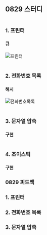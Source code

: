## 0829 스터디
#
### 1. 프린터
#### 큐
![프린터](https://user-images.githubusercontent.com/69744314/186832984-bb6f9664-e835-43a1-85a2-9ae647d409b9.jpg)



#
### 2. 전화번호 목록
#### 해시
![전화번호목록](https://user-images.githubusercontent.com/69744314/186832936-ef2e46aa-f4b2-49c3-a7e2-abcad67e65be.jpg)

#
### 3. 문자열 압축
#### 구현


#
### 4. 조이스틱
#### 구현


### 0829 피드백
### 1. 프린터
#### 

###

### 2. 전화번호 목록
####

###

### 3. 문자열 압축
#### 

